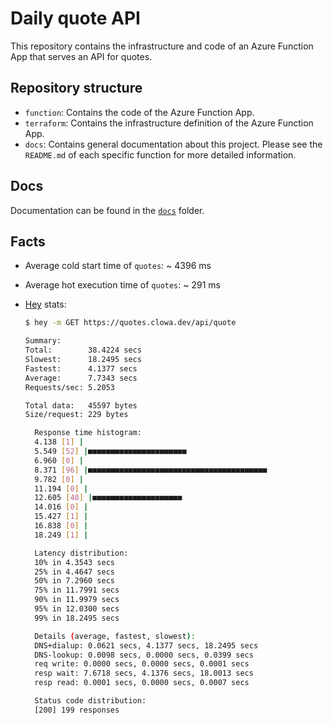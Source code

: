 # Daily quote API

This repository contains the infrastructure and code of an Azure Function App that serves an API for quotes.

## Repository structure

- `function`: Contains the code of the Azure Function App.
- `terraform`: Contains the infrastructure definition of the Azure Function App.
- `docs`: Contains general documentation about this project. Please see the `README.md` of each specific function for more detailed information.

## Docs

Documentation can be found in the [`docs`](./docs/README.md) folder.

## Facts

- Average cold start time of `quotes`: ~ 4396 ms
- Average hot execution time of `quotes`: ~ 291 ms
- [Hey](https://github.com/rakyll/hey) stats:

  ```bash
  $ hey -m GET https://quotes.clowa.dev/api/quote

  Summary:
  Total:        38.4224 secs
  Slowest:      18.2495 secs
  Fastest:      4.1377 secs
  Average:      7.7343 secs
  Requests/sec: 5.2053

  Total data:   45597 bytes
  Size/request: 229 bytes

    Response time histogram:
    4.138 [1] |
    5.549 [52] |■■■■■■■■■■■■■■■■■■■■■■
    6.960 [0] |
    8.371 [96] |■■■■■■■■■■■■■■■■■■■■■■■■■■■■■■■■■■■■■■■■
    9.782 [0] |
    11.194 [0] |
    12.605 [48] |■■■■■■■■■■■■■■■■■■■■
    14.016 [0] |
    15.427 [1] |
    16.838 [0] |
    18.249 [1] |

    Latency distribution:
    10% in 4.3543 secs
    25% in 4.4647 secs
    50% in 7.2960 secs
    75% in 11.7991 secs
    90% in 11.9979 secs
    95% in 12.0300 secs
    99% in 18.2495 secs

    Details (average, fastest, slowest):
    DNS+dialup: 0.0621 secs, 4.1377 secs, 18.2495 secs
    DNS-lookup: 0.0098 secs, 0.0000 secs, 0.0399 secs
    req write: 0.0000 secs, 0.0000 secs, 0.0001 secs
    resp wait: 7.6718 secs, 4.1376 secs, 18.0013 secs
    resp read: 0.0001 secs, 0.0000 secs, 0.0007 secs

    Status code distribution:
    [200] 199 responses
  ```
